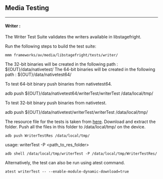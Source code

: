 ## Media Testing ##
---
#### Writer :
The Writer Test Suite validates the writers available in libstagefright.

Run the following steps to build the test suite:
```
mmm frameworks/av/media/libstagefright/tests/writer/
```

The 32-bit binaries will be created in the following path : ${OUT}/data/nativetest/
The 64-bit binaries will be created in the following path : ${OUT}/data/nativetest64/

To test 64-bit binary push binaries from nativetest64.

adb push ${OUT}/data/nativetest64/writerTest/writerTest /data/local/tmp/

To test 32-bit binary push binaries from nativetest.

adb push ${OUT}/data/nativetest/writerTest/writerTest /data/local/tmp/

The resource file for the tests is taken from [here](https://storage.googleapis.com/android_media/frameworks/av/media/libstagefright/tests/writer/WriterTestRes.zip).
Download and extract the folder. Push all the files in this folder to /data/local/tmp/ on the device.
```
adb push WriterTestRes /data/local/tmp/
```

usage: writerTest -P \<path_to_res_folder\>
```
adb shell /data/local/tmp/writerTest -P /data/local/tmp/WriterTestRes/
```
Alternatively, the test can also be run using atest command.

```
atest writerTest -- --enable-module-dynamic-download=true
```
